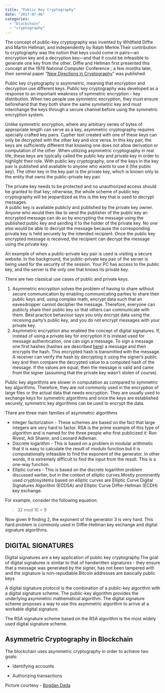 ```yaml
---
title: "Public Key Cryptography"
date: "2017-07-06"
categories: 
  - "blockchain"
  - "cryptography"
---
```


The concept of public-key cryptography was invented by Whitfield Diffie and Martin Hellman, and independently by Ralph Merkle.Their contribution to cryptography was the notion that keys could come in pairs—an encryption key and a decryption key—and that it could be infeasible to generate one key from the other. Diffie and Hellman first presented this concept at the 1976 National Computer Conference ; a few months later, their seminal paper “[New Directions in Cryptography](https://www-ee.stanford.edu/~hellman/publications/24.pdf)” was published.

Public key cryptography is asymmetric, meaning that encryption and decryption use different keys. Public key cryptography was developed as a response to an important weakness of symmetric encryption - key distribution. When two people use symmetric encryption, they must ensure beforehand that they both share the same symmetric key and must interchange the keys through a secure channel before using the symmetric encryption system.

Unlike symmetric encryption, where any arbitrary series of bytes of appropriate length can serve as a key, asymmetric cryptography requires specially crafted key pairs. Cypher text created with one of these keys can only be decrypted with the other key and vice versa. In this key pair, the keys are sufficiently different that knowing one does not allow derivation or computation of the other .When utilizing asymmetric cryptography in real life, these keys are typically called the public key and private key in order to highlight their role. With public key cryptography, one of the keys in the key pair is published and available to anyone who wants to use it (the public key). The other key in the key pair is the private key, which is known only to the entity that owns the public-private key pair.

The private key needs to be protected and no unauthorized access should be granted to that key; otherwise, the whole scheme of public key cryptography will be jeopardized as this is the key that is used to decrypt messages.  
A public key is available publicly and published by the private key owner. Anyone who would then like to send the publisher of the public key an encrypted message can do so by encrypting the message using the published public key and sending it to the holder of the private key. No one else would be able to decrypt the message because the corresponding private key is held securely by the intended recipient. Once the public key encrypted message is received, the recipient can decrypt the message using the private key.

An example of when a public-private key pair is used is visiting a secure website. In the background, the public-private key pair of the server is being used for the security of the session. Your PC has access to the public key, and the server is the only one that knows its private key.

There are two classical use cases of public and private keys.

1. Asymmetric encryption solves the problem of having to share without secure communication by enabling communicating parties to share their public keys and, using complex math, encrypt data such that an eavesdropper cannot decipher the message. Therefore, everyone can publicly share their public key so that others can communicate with them. Best practice behaviour says you only encrypt data using the receiving party’s public key, and you do not encrypt messages with your private key.
2. Asymmetric encryption also enabled the concept of digital signatures. If, instead of using a private key for encryption it is instead used for message authentication, one can sign a message. To sign a message one first hashes (hashes are described [here](http://pradeeploganathan.com/2017/07/01/hashing/)) a message and then encrypts the hash. This encrypted hash is transmitted with the message. A receiver can verify the hash by decrypting it using the signer’s public key and then compare the decrypted value to a computed hash of the message. If the values are equal, then the message is valid and came from the signer (assuming that the private key wasn’t stolen of course).

Public key algorithms are slower in computation as compared to symmetric key algorithms. Therefore, they are not commonly used in the encryption of large files or the actual data that needs encryption. They are usually used to exchange keys for symmetric algorithms and once the keys are established securely, symmetric key algorithms can be used to encrypt the data.

There are three main families of asymmetric algorithms

- Integer factorization - These schemes are based on the fact that large integers are very hard to factor. RSA is the prime example of this type of algorithm and is named for the three people who first publicized it: Ron Rivest, Adi Shamir, and Leonard Adleman.
- Discrete logarithm - This is based on a problem in modular arithmetic that it is easy to calculate the result of modulo function but it is computationally infeasible to find the exponent of the generator. In other words, it is extremely difficult to find the input from the result. This is a one-way function.
- Elliptic curves - This is based on the discrete logarithm problem discussed earlier, but in the context of elliptic curves.Mostly prominently used cryptosystems based on elliptic curves are Elliptic Curve Digital Signatures Algorithm (ECDSA) and Elliptic Curve Diffie-Hellman (ECDH) key exchange.

For example, consider the following equation:

> 32 mod 10 = 9

Now given 9 finding 2, the exponent of the generator 3 is very hard. This hard problem is commonly used in Diffie-Hellman key exchange and digital signature algorithms.

## DIGITAL SIGNATURES

Digital signatures are a key application of public key cryptography.The goal of digital signatures is similar to that of handwritten signatures - they ensure that a message was generated by the signer, has not been tampered with and the signature is non-repudiable.Bitcoin addresses are basically public keys

A digital signature protocol is the combination of a public-key algorithm with a digital signature scheme. The public-key algorithm provides the underlying asymmetric mathematical algorithm. The digital signature scheme proposes a way to use this asymmetric algorithm to arrive at a workable digital signature.

The RSA signature scheme based on the RSA algorithm is the most widely used digital signature scheme.

## Asymmetric Cryptography in Blockchain

The blockchain uses asymmetric cryptography in order to achieve two goals:

- Identifying accounts

- Authorizing transactions

Picture courtesy - [Bogdan Dada](https://unsplash.com/@bogs)
